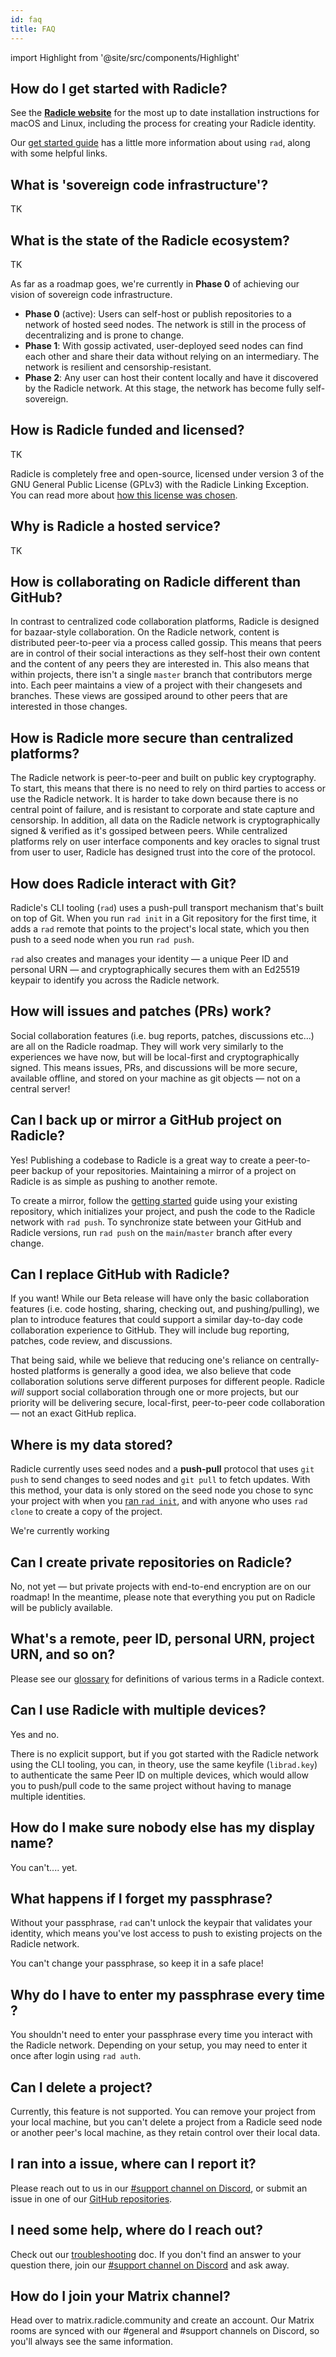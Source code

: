 ```yaml
---
id: faq
title: FAQ
---
```


import Highlight from '@site/src/components/Highlight'

## How do I get started with Radicle?

<Highlight>

  See the **[Radicle website](https://radicle.xyz/get-started.html)** for the most up to date installation instructions
  for macOS and Linux, including the process for creating your Radicle identity.

</Highlight>

Our [get started guide](getting-started.md) has a little more information about using `rad`, along with some helpful
links.

## What is 'sovereign code infrastructure'?

TK

## What is the state of the Radicle ecosystem?

TK

As far as a roadmap goes, we're currently in **Phase 0** of achieving our vision of sovereign code infrastructure.

- **Phase 0** (active): Users can self-host or publish repositories to a network of hosted seed nodes. The network is
  still in the process of decentralizing and is prone to change.
- **Phase 1**: With gossip activated, user-deployed seed nodes can find each other and share their data without relying
  on an intermediary. The network is resilient and censorship-resistant.
- **Phase 2**: Any user can host their content locally and have it discovered by the Radicle network. At this stage, the
  network has become fully self-sovereign.

## How is Radicle funded and licensed?

TK

Radicle is completely free and open-source, licensed under version 3 of the GNU General Public License (GPLv3) with the
Radicle Linking Exception. You can read more about [how this license was
chosen](https://radicle.community/t/radicle-licensing-model/282/8).

## Why is Radicle a hosted service?

TK

## How is collaborating on Radicle different than GitHub?

In contrast to centralized code collaboration platforms, Radicle is designed for
bazaar-style collaboration. On the Radicle network, content is distributed
peer-to-peer via a process called gossip. This means that peers are in control
of their social interactions as they self-host their own content and the content
of any peers they are interested in. This also means that within projects, there
isn't a single `master` branch that contributors merge into. Each peer maintains
a view of a project with their changesets and branches. These views are gossiped
around to other peers that are interested in those changes.

## How is Radicle more secure than centralized platforms?

The Radicle network is peer-to-peer and built on public key cryptography. To
start, this means that there is no need to rely on third parties to access or
use the Radicle network. It is harder to take down because there is no central
point of failure, and is resistant to corporate and state capture and censorship. In
addition, all data on the Radicle network is cryptographically signed & verified
as it's gossiped between peers. While centralized platforms rely on user
interface components and key oracles to signal trust from user to user, Radicle
has designed trust into the core of the protocol.

## How does Radicle interact with Git?

Radicle's CLI tooling (`rad`) uses a push-pull transport mechanism that's built on top of Git. When you run `rad init`
in a Git repository for the first time, it adds a `rad` remote that points to the project's local state, which you then
push to a seed node when you run `rad push`.

`rad` also creates and manages your identity &mdash; a unique Peer ID and personal URN &mdash; and cryptographically
secures them with an Ed25519 keypair to identify you across the Radicle network.

## How will issues and patches (PRs) work?
Social collaboration features (i.e. bug reports, patches, discussions etc...)
are all on the Radicle roadmap. They will work very similarly to the experiences
we have now, but will be local-first and cryptographically signed. This means
issues, PRs, and discussions will be more secure, available offline, and stored
on your machine as git objects — not on a central server!

## Can I back up or mirror a GitHub project on Radicle?

Yes! Publishing a codebase to Radicle is a great way to create a peer-to-peer backup of your repositories. Maintaining a
mirror of a project on Radicle is as simple as pushing to another remote. 

To create a mirror, follow the [getting started](getting-started.md) guide using your existing repository, which
initializes your project, and push the code to the Radicle network with `rad push`. To synchronize state between your
GitHub and Radicle versions, run `rad push` on the `main`/`master` branch after every change.

## Can I replace GitHub with Radicle?
If you want! While our Beta release will have only the basic collaboration features
(i.e. code hosting, sharing, checking out, and pushing/pulling), we plan to
introduce features that could support a similar day-to-day code collaboration
experience to GitHub. They will include bug reporting, patches, code review, and
discussions.

That being said, while we believe that reducing one's reliance on
centrally-hosted platforms is generally a good idea, we also believe that code
collaboration solutions serve different purposes for different people. Radicle *will* support social collaboration through one or more projects, but our priority will be
delivering secure, local-first, peer-to-peer code collaboration — not an exact
GitHub replica.

## Where is my data stored?

Radicle currently uses seed nodes and a **push-pull** protocol that uses `git push` to send changes to seed nodes and
`git pull` to fetch updates. With this method, your data is only stored on the seed node you chose to sync your project
with when you [ran `rad init`](getting-started.md#create-your-radicle-project-from-a-git-directory), and with anyone who
uses `rad clone` to create a copy of the project.

We're currently working 

## Can I create private repositories on Radicle?

No, not yet &mdash; but private projects with end-to-end encryption are on our roadmap! In the meantime, please note
that everything you put on Radicle will be publicly available.

## What's a remote, peer ID, personal URN, project URN, and so on?

Please see our [glossary](glossary.md) for definitions of various terms in a Radicle context.

## Can I use Radicle with multiple devices?

Yes and no.

There is no explicit support, but if you got started with the Radicle network using the CLI tooling, you can, in theory,
use the same keyfile (`librad.key`) to authenticate the same Peer ID on multiple devices, which would allow you to
push/pull code to the same project without having to manage multiple identities.

## How do I make sure nobody else has my display name?

You can't.... yet.

## What happens if I forget my passphrase?

Without your passphrase, `rad` can't unlock the keypair that validates your identity, which means you've lost access to
push to existing projects on the Radicle network.

You can't change your passphrase, so keep it in a safe place!

## Why do I have to enter my passphrase every time ?

You shouldn't need to enter your passphrase every time you interact with the Radicle network. Depending on your setup,
you may need to enter it once after login using `rad auth`.

## Can I delete a project?

Currently, this feature is not supported. You can remove your project from your local machine, but you can't delete a
project from a Radicle seed node or another peer's local machine, as they retain control over their local data.

## I ran into a issue, where can I report it?

Please reach out to us in our [#support channel on Discord](https://discord.gg/j2HZCBDUvF), or submit an issue in one of
our [GitHub repositories](https://github.com/radicle-dev/).

## I need some help, where do I reach out?

Check out our [troubleshooting](troubleshooting.md) doc. If you don't find an answer to your question there, join our
[#support channel on Discord](https://discord.gg/j2HZCBDUvF) and ask away.

## How do I join your Matrix channel?

Head over to matrix.radicle.community and create an account. Our Matrix rooms are synced with our #general and #support
channels on Discord, so you'll always see the same information.
